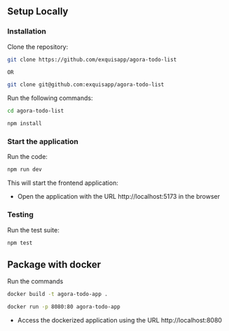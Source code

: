 ## Setup Locally

### Installation

Clone the repository:

```bash
git clone https://github.com/exquisapp/agora-todo-list

OR

git clone git@github.com:exquisapp/agora-todo-list
```

Run the following commands:

```bash
cd agora-todo-list
```

```bash
npm install
```

### Start the application

Run the code:

```bash
npm run dev
```

This will start the frontend application:

- Open the application with the URL http://localhost:5173 in the browser

### Testing

Run the test suite:

```bash
npm test
```

## Package with docker

Run the commands

```bash
docker build -t agora-todo-app .
```

```bash
docker run -p 8080:80 agora-todo-app
```

- Access the dockerized application using the URL http://localhost:8080
